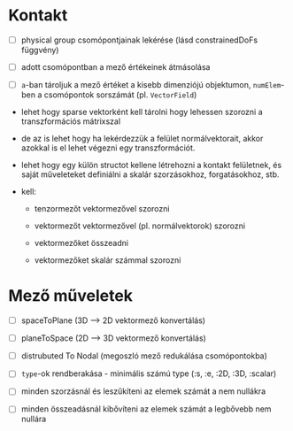 # Kontakt

- [ ] physical group csomópontjainak lekérése (lásd constrainedDoFs függvény)

- [ ] adott csomópontban a mező értékeinek átmásolása

- [ ] `a`-ban tároljuk a mező értéket a kisebb dimenziójú objektumon, `numElem`-ben a csomópontok sorszámát (pl. `VectorField`)

- lehet hogy sparse vektorként kell tárolni hogy lehessen szorozni a transzformációs mátrixszal

- de az is lehet hogy ha lekérdezzük a felület normálvektorait, akkor azokkal is el lehet végezni egy transzformációt.

- lehet hogy egy külön structot kellene létrehozni a kontakt felületnek, és saját műveleteket definiálni a skalár szorzásokhoz, forgatásokhoz, stb.

- kell:
  
  - tenzormezőt vektormezővel szorozni
  
  - vektormezőt vektormezővel (pl. normálvektorok) szorozni
  
  - vektormezőket összeadni
  
  - vektormezőket skalár számmal szorozni

# Mező műveletek

- [ ] spaceToPlane (3D --> 2D vektormező konvertálás)

- [ ] planeToSpace (2D --> 3D vektormező konvertálás)

- [ ] distrubuted To Nodal (megoszló mező redukálása csomópontokba)

- [ ] `type`-ok rendberakása - minimális számú type (:s, :e, :2D, :3D, :scalar)

- [ ] minden szorzásnál és leszűkíteni az elemek számát a nem nullákra

- [ ] minden összeadásnál kibővíteni az elemek számát a legbővebb nem nullára
